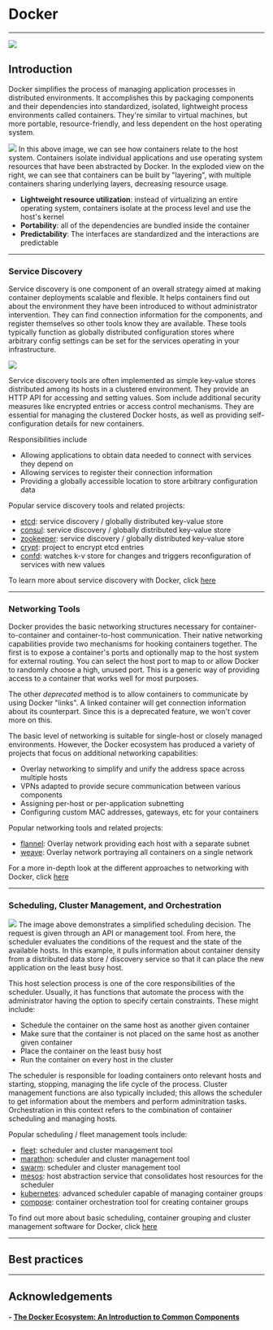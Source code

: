 # Docker
---

![](static/docker-cool.jpeg)

## Introduction
Docker simplifies the process of managing application processes in distributed environments. It accomplishes this by packaging components and their dependencies into standardized, isolated, lightweight process environments called containers. They're similar to virtual machines, but more portable, resource-friendly, and less dependent on the host operating system. 

![](static/docker-overview.PNG)
In this above image, we can see how containers relate to the host system. Containers isolate individual applications and use operating system resources that have been abstracted by Docker. In the exploded view on the right, we can see that containers can be built by "layering", with multiple containers sharing underlying layers, decreasing resource usage. 

- **Lightweight resource utilization**: instead of virtualizing an entire operating system, containers isolate at the process level and use the host's kernel
- **Portability**: all of the dependencies are bundled inside the container
- **Predictability**: The interfaces are standardized and the interactions are predictable


--- 

### Service Discovery 
Service discovery is one component of an overall strategy aimed at making container deployments scalable and flexible. It helps containers find out about the environment they have been introduced to without administrator intervention. They can find connection information for the components, and register themselves so other tools know they are available. These tools typically function as globally distributed configuration stores where arbitrary config settings can be set for the services operating in your infrastructure. 

![](static/docker-service-discovery.PNG)

Service discovery tools are often implemented as simple key-value stores distributed among its hosts in a clustered environment. They provide an HTTP API for accessing and setting values. Som include additional security measures like encrypted entries or access control mechanisms. They are essential for managing the clustered Docker hosts, as well as providing self-configuration details for new containers. 

Responsibilities include
- Allowing applications to obtain data needed to connect with services they depend on
- Allowing services to register their connection information
- Providing a globally accessible location to store arbitrary configuration data

Popular service discovery tools and related projects:
- [etcd](https://www.digitalocean.com/community/tutorials/how-to-use-etcdctl-and-etcd-coreos-s-distributed-key-value-store): service discovery / globally distributed key-value store
- [consul](https://www.digitalocean.com/community/tutorials/an-introduction-to-using-consul-a-service-discovery-system-on-ubuntu-14-04): service discovery / globally distributed key-value store
- [zookeeper](https://www.digitalocean.com/community/tutorials/an-introduction-to-mesosphere#a-basic-overview-of-apache-mesos): service discovery / globally distributed key-value store
- [crypt](http://xordataexchange.github.io/crypt/): project to encrypt etcd entries
- [confd](https://www.digitalocean.com/community/tutorials/how-to-use-confd-and-etcd-to-dynamically-reconfigure-services-in-coreos): watches k-v store for changes and triggers reconfiguration of services with new values

To learn more about service discovery with Docker, click [here](https://www.digitalocean.com/community/tutorials/the-docker-ecosystem-service-discovery-and-distributed-configuration-stores)


---

### Networking Tools

Docker provides the basic networking structures necessary for container-to-container and container-to-host communication. Their native networking capabilities provide two mechanisms for hooking containers together. The first is to expose a container's ports and optionally map to the host system for external routing. You can select the host port to map to or allow Docker to randomly choose a high, unused port. This is a generic way of providing access to a container that works well for most purposes. 

The other *deprecated* method is to allow containers to communicate by using Docker "links". A linked container will get connection information about its counterpart. Since this is a deprecated feature, we won't cover more on this.

The basic level of networking is suitable for single-host or closely managed environments. However, the Docker ecosystem has produced a variety of projects that focus on additional networking capabilities:
- Overlay networking to simplify and unify the address space across multiple hosts
- VPNs adapted to provide secure communication between various components
- Assigning per-host or per-application subnetting
- Configuring custom MAC addresses, gateways, etc for your containers

Popular networking tools and related projects:
- [flannel](https://github.com/flannel-io/flannel): Overlay network providing each host with a separate subnet
- [weave](https://www.weave.works/docs/net/latest/overview/): Overlay network portraying all containers on a single network

For a more in-depth look at the different approaches to networking with Docker, click [here](https://www.digitalocean.com/community/tutorials/the-docker-ecosystem-networking-and-communication)


---

### Scheduling, Cluster Management, and Orchestration

![](static/docker-scheduling.PNG)
The image above demonstrates a simplified scheduling decision. The request is given through an API or management tool. From here, the scheduler evaluates the conditions of the request and the state of the available hosts. In this example, it pulls information about container density from a distributed data store / discovery service so that it can place the new application on the least busy host. 

This host selection process is one of the core responsibilities of the scheduler. Usually, it has functions that automate the process with the administrator having the option to specify certain constraints. These might include:
- Schedule the container on the same host as another given container
- Make sure that the container is not placed on the same host as another given container
- Place the container on the least busy host
- Run the container on every host in the cluster

The scheduler is responsible for loading containers onto relevant hosts and starting, stopping, managing the life cycle of the process. Cluster management functions are also typically included; this allows the scheduler to get information about the members and perform adminitration tasks. Orchestration in this context refers to the combination of container scheduling and managing hosts.

Popular scheduling / fleet management tools include:
- [fleet](https://www.digitalocean.com/community/tutorials/how-to-use-fleet-and-fleetctl-to-manage-your-coreos-cluster): scheduler and cluster management tool
- [marathon](https://www.digitalocean.com/community/tutorials/an-introduction-to-mesosphere#a-basic-overview-of-marathon): scheduler and cluster management tool
- [swarm](https://github.com/docker/swarm/): scheduler and cluster management tool
- [mesos](https://www.digitalocean.com/community/tutorials/an-introduction-to-mesosphere#a-basic-overview-of-apache-mesos): host abstraction service that consolidates host resources for the scheduler
- [kubernetes](https://www.digitalocean.com/community/tutorials/an-introduction-to-kubernetes): advanced scheduler capable of managing container groups
- [compose](https://github.com/docker/docker/issues/9694): container orchestration tool for creating container groups

To find out more about basic scheduling, container grouping and cluster management software for Docker, click [here](https://www.digitalocean.com/community/tutorials/the-docker-ecosystem-scheduling-and-orchestration)

---

## Best practices



---

## Acknowledgements

#### - [The Docker Ecosystem: An Introduction to Common Components](https://www.digitalocean.com/community/tutorials/the-docker-ecosystem-an-introduction-to-common-components)